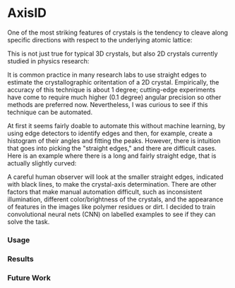 # AxisID
One of the most striking features of crystals is the tendency to cleave along specific directions with respect to the underlying atomic lattice:

This is not just true for typical 3D crystals, but also 2D crystals currently studied in physics research:

It is common practice in many research labs to use straight edges to estimate the crystallographic oritentation of a 2D crystal. Empirically, the accuracy of this technique is about 1 degree; cutting-edge experiments have come to require much higher (0.1 degree) angular precision so other methods are preferred now. Nevertheless, I was curious to see if this technique can be automated. 

At first it seems fairly doable to automate this without machine learning, by using edge detectors to identify edges and then, for example, create a histogram of their angles and fitting the peaks. However, there is intuition that goes into picking the "straight edges," and there are difficult cases. Here is an example where there is a long and fairly straight edge, that is actually slightly curved:

A careful human observer will look at the smaller straight edges, indicated with black lines, to make the crystal-axis determination. There are other factors that make manual automation difficult, such as inconsistent illumination, different color/brightness of the crystals, and the appearance of features in the images like polymer residues or dirt. I decided to train convolutional neural nets (CNN) on labelled examples to see if they can solve the task. 

### Usage

### Results

### Future Work
